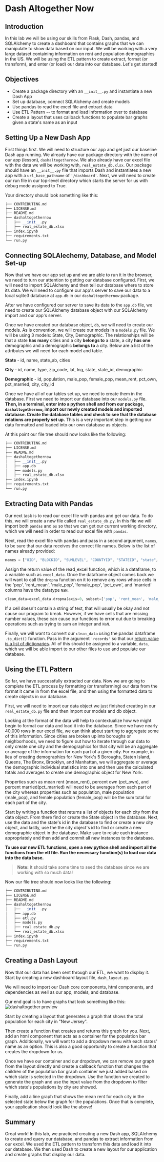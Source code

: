 
# Dash Altogether Now

## Introduction
In this lab we will be using our skills from Flask, Dash, pandas, and SQLAlchemy to create a dashboard that contains graphs that we can manipulate to show data based on our input. We will be working with a very large dataset containing information on rent and population demographics in the US. We will be using the ETL pattern to create extract, format (or transform), and enter (or load) our data into our database. Let's get started!

## Objectives
* Create a package directory with an `__init__.py` and instantiate a new Dash App
* Set up database, connect SQLAlchemy and create models
* Use pandas to read the excel file and extract data
* Use ETL Pattern -- to format and load information over to database
* Create a layout that uses callback functions to populate bar graphs given a state's name as an input

## Setting Up a New Dash App

First things first. We will need to structure our app and get just our baseline Dash app running. We already have our package directory with the name of our app (lesson), `dashaltogethernow`. We also already have our excel file with the data we will be working with, `real_estate_db.xlsx`. Our package should have an `__init__.py` file that imports Dash and instantiates a new app with a `url_base_pathname` of `'/dashboard'`. Next, we will need to create our run file in our top-level directory which starts the server for us with debug mode assigned to True.

Your directory should look something like this:
```python
├── CONTRIBUTING.md
├── LICENSE.md
├── README.md
├── dashaltogethernow
│   ├── __init__.py
│   ├── real_estate_db.xlsx
├── index.ipynb
├── requirements.txt
└── run.py
```

## Connecting SQLAlechemy, Database, and Model Set-up

Now that we have our app set up and we are able to run it in the browser, we need to turn our attention to getting our database configured. First, we will need to import SQLAlchemy and then tell our database where to store its data. We will need to configure our app's server to save our data to a local sqlite3 database at `app.db` in our `dashaltogethernow` package.

After we have configured our server to save its data to the `app.db` file, we need to create our SQLAlchemy database object with our SQLAlchemy import and our app's server.

Once we have created our database object, `db`, we will need to create our models. As is convention, we will create our models in a `models.py` file. We will be using 3 models: State, City, Demographic. The relationships will be that a state **has many** cities and a city **belongs to** a state, a city **has one** demographic and a demographic **belongs to** a city. Below are a list of the attributes we will need for each model and table.

**State** - id, name, state_ab, cities

**City** - id, name, type, zip_code, lat, lng, state, state_id, demographic

**Demographic** - id, population, male_pop, female_pop, mean_rent, pct_own, pct_married, city, city_id

Once we have all of our tables set up, we need to create them in the database. First we need to import our database into our `models.py` file. **Then, in a terminal, enter into a python shell and from our package, `dashaltogethernow`, import our newly created models and imported database. Create the database tables and check to see that the database relations are properly set up.** This is a very important step in getting our data formatted and loaded into our own database as objects.

At this point our file tree should now looks like the following:
```python
├── CONTRIBUTING.md
├── LICENSE.md
├── README.md
├── dashaltogethernow
│   ├── __init__.py
│   ├── app.db
│   ├── models.py
│   ├── real_estate_db.xlsx
├── index.ipynb
├── requirements.txt
└── run.py
```

## Extracting Data with Pandas

Our next task is to read our excel file with pandas and get our data. To do this, we will create a new file called `real_estate_db.py`. In this file we will import both `pandas` and `os` so that we can get our current working directory, which we will need in order to read our excel file with `pandas`.

Next, read the excel file with pandas and pass in a second argument, `names`, to be sure that our data receives the correct file names. Below is the list of names already provided:

```python
names = ["UID", "BLOCKID", "SUMLEVEL", "COUNTYID", "STATEID", "state", "state_ab", "city", "place", "type", "primary", "zip_code", "area_code", "lat", "lng", "ALand", "AWater", "pop", "male_pop", "female_pop", "rent_mean", "rent_median", "rent_stdev", "rent_sample_weight", "rent_samples", "rent_gt_10", "rent_gt_15", "rent_gt_20", "rent_gt_25", "rent_gt_30", "rent_gt_35", "rent_gt_40", "rent_gt_50", "universe_samples", "used_samples", "hi_mean", "hi_median", "hi_stdev", "hi_sample_weight", "hi_samples", "family_mean", "family_median", "family_stdev", "family_sample_weight", "family_samples", "hc_mortgage_mean", "hc_mortgage_median", "hc_mortgage_stdev", "hc_mortgage_sample_weight", "hc_mortgage_samples", "hc_mean", "hc_median", "hc_stdev", "hc_samples", "hc_sample_weight", "home_equity_second_mortgage", "second_mortgage", "home_equity", "debt", "second_mortgage_cdf", "home_equity_cdf", "debt_cdf", "hs_degree", "hs_degree_male", "hs_degree_female", "male_age_mean", "male_age_median", "male_age_stdev", "male_age_sample_weight", "male_age_samples", "female_age_mean", "female_age_median", "female_age_stdev", "female_age_sample_weight", "female_age_samples", "pct_own", "married", "married_snp", "separated", "divorced"]
```

Assign the return value of the read_excel function, which is a dataframe, to a variable such as `excel_data`. Once the dataframe object comes back we will want to call the `dropna` function on it to remove any rows whose cells in the 'pop', 'rent_mean', 'male_pop', 'female_pop', 'pct_own', and 'married' columns have the datatype `NaN`.

```python
clean_data=excel_data.dropna(axis=0, subset=['pop', 'rent_mean', 'male_pop', 'female_pop', 'pct_own', 'married'])
```

If a cell doesn't contain a string of text, that will usually be okay and not cause our program to break. However, if we have cells that are missing number values, these can cause our functions to error out due to breaking operations such as trying to sum an integer and `NaN`. 

Finally, we will want to convert our `clean_data` using the pandas dataframe `.to_dict()` function.  Pass in the argument `'records'` so that our [return value is a list of dictionaries](https://pandas.pydata.org/pandas-docs/stable/generated/pandas.DataFrame.to_dict.html).  All of this should be assigned to a variable, `data`, which we will be able import to our other files to use and populate our database.

## Using the ETL Pattern

So far, we have successfully extracted our data. Now we are going to complete the ETL process by formatting (or transforming) our data from the format it came in from the excel file, and then using the formatted data to create objects in our database. 

First, we will need to import our data object we just finished creating in our `real_estate_db.py` file and then import our models and db object. 

Looking at the format of the data will help to contextualize how we might begin to format our data and load it into the database. Since we have nearly 40,000 rows in our excel file, we can think about starting to aggregate some of this information. Since cities are broken up into boroughs or neighborhoods, we need to figure out how to iterate through our data to only create one city and the demographics for that city will be an aggregate or average of the information for each part of a given city. For example, in lieu of creating demographics for New York's 5 Boroughs, Staten Island, Queens, The Bronx, Brooklyn, and Manhattan, we will aggregate or average the demographic individual statistics into one and then use the calculated totals and averages to create one demographic object for New York.

Properties such as mean rent (mean_rent), percent own (pct_own), and percent married(pct_married) will need to be averages from each part of the city whereas properties such as population, male population (male_pop), and female population (female_pop) will be the sum total for each part of the city.

Start by writing a function that returns a list of objects for each city from the data object. From there find or create the State object in the database. Next, use the data and the state's id in the database to find or create a new city object, and lastly, use the the city object's id to find or create a new demographic object in the database. Make sure to relate each instance appropriately and then add and commit all new instances to the database.

**To use our new ETL functions, open a new python shell and import all the functions from the etl file. Run the necessary function(s) to load our data into the data base.**

> **Note:** It should take some time to seed the database since we are working with so much data!

Now our file tree should now looks like the following:
```python
├── CONTRIBUTING.md
├── LICENSE.md
├── README.md
├── dashaltogethernow
│   ├── __init__.py
│   ├── app.db
│   ├── etl.py
│   ├── models.py
│   ├── real_estate_db.py
│   └── real_estate_db.xlsx
├── index.ipynb
├── requirements.txt
└── run.py
```

## Creating a Dash Layout

Now that our data has been sent through our ETL, we want to display it. Start by creating a new dashboard layout file, `dash_layout.py`.

We will need to import our Dash core components, html components, and dependencies as well as our app, models, and database.

Our end goal is to have graphs that look something like this:
![dashaltogether preview](./dashaltogether_preview.png)

Start by creating a layout that generates a graph that shows the total population for each city in "New Jersey". 

Then create a function that creates and returns this graph for you. Next, add an html component that acts as a container for the population bar graph. Additionally, we will want to add a dropdown menu with each states' name as an option. This is also a good opportunity to create a function that creates the dropdown for us.

Once we have our container and our dropdown, we can remove our graph from the layout directly and create a callback function that changes the children of the population bar graph container we just added based on which state is selected in the dropdown. Use the function we created to generate the graph and use the input value from the dropdown to filter which state's populations by city are showed.

Finally, add a line graph that shows the mean rent for each city in the selected state below the graph for the populations. Once that is complete, your application should look like the above!

## Summary

Great work! In this lab, we practiced creating a new Dash app, SQLAlchemy to create and query our database, and pandas to extract information from our excel. We used the ETL pattern to transform this data and load it into our database. We then used Dash to create a new layout for our application and create graphs that display our data.
